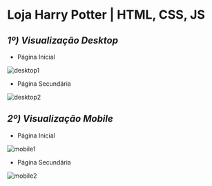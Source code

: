 # Loja Harry Potter | HTML, CSS, JS

## ***1º) Visualização Desktop***

* Página Inicial

![desktop1](https://user-images.githubusercontent.com/101817225/169704472-d2666b4a-4fe4-40f5-80f4-8f6e0eb788ba.png)

* Página Secundária

![desktop2](https://user-images.githubusercontent.com/101817225/169704475-aef7ee1f-e85c-4a27-9b13-1246ddeaae3c.png)

## ***2º) Visualização Mobile***

* Página Inicial

![mobile1](https://user-images.githubusercontent.com/101817225/169704715-68f22a24-f1a8-43e9-be05-6a1bd4359b6f.jpeg)

* Página Secundária

![mobile2](https://user-images.githubusercontent.com/101817225/169704719-ee2406d5-14ce-4ab9-9fcc-b1bd19114a65.jpeg)
